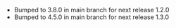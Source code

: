 - Bumped to 3.8.0 in main branch for next release 1.2.0
- Bumped to 4.5.0 in main branch for next release 1.3.0
